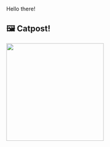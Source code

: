Hello there!



## 🖼️ Catpost!

<sub>
    <img src="https://cdn2.thecatapi.com/images/fd4uIJmfz.jpg" height="256">
</sub>

